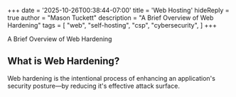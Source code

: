 +++
date = '2025-10-26T00:38:44-07:00'
title = 'Web Hosting'
hideReply = true
author = "Mason Tuckett"
description = "A Brief Overview of Web Hardening"
tags = [
    "web",
    "self-hosting",
    "csp",
    "cybersecurity",
]
+++

A Brief Overview of Web Hardening

## What is Web Hardening?

Web hardening is the intentional process of enhancing an application's security posture—by reducing it's effective attack surface. 

 

